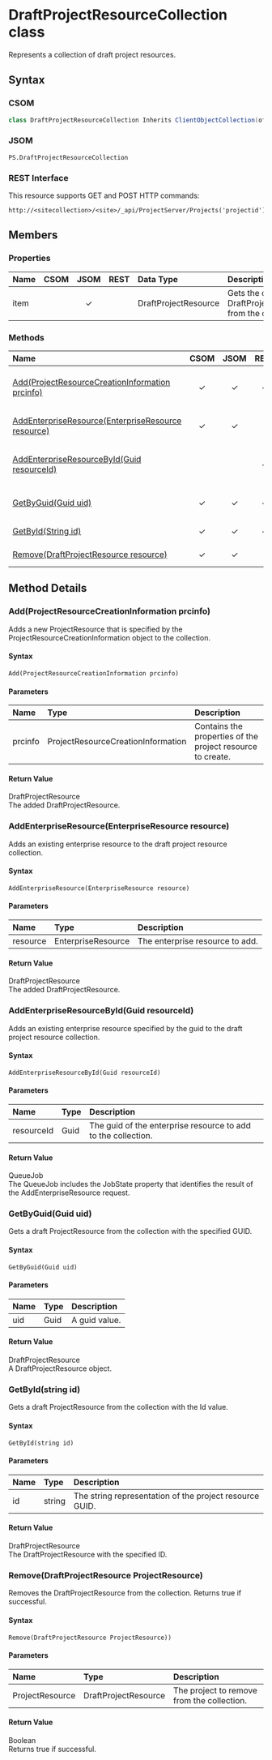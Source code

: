 # DraftProjectResourceCollection class

Represents a collection of draft project resources.

## Syntax

### CSOM

```C#
class DraftProjectResourceCollection Inherits ClientObjectCollection(of DraftProjectResource)
```

### JSOM

```
PS.DraftProjectResourceCollection
```

### REST Interface

This resource supports GET and POST HTTP commands:

```
http://<sitecollection>/<site>/_api/ProjectServer/Projects('projectid')/Draft/ProjectResources
```

## Members

### Properties

<!-- The following table has left-aligned columns 1,5,6; and center-aligned columns 2,3,4. -->

|**Name**|**CSOM**|**JSOM**|**REST**|**Data Type**|**Description**|
|:-----|:-----:|:-----:|:-----:|:-----|:-----|
|item| |&#x2713;| |DraftProjectResource|Gets the current DraftProjectResource from the collection.|


### Methods

|**Name**|**CSOM**|**JSOM**|**REST**|**Return Type**|**Description**|
|:----- |:-----: |:-----: |:-----: |:----- |:----- |
|[Add(ProjectResourceCreationInformation prcinfo)](#add)|&#x2713;|&#x2713;|&#x2713;|DraftProjectResource|Adds a new ProjectResource that is specified by the ProjectResourceCreationInformation object to the collection.|
|[AddEnterpriseResource(EnterpriseResource resource)](#addenterpriseresource)|&#x2713;|&#x2713;||DraftProjectResource|Adds an existing enterprise resource to the draft project resource collection.|
|[AddEnterpriseResourceById(Guid resourceId)](#addenterpriseresourcebyid)|||&#x2713;|QueueJob|Adds an existing enterprise resource with the specified Id value to the draft project resource collection.|
|[GetByGuid(Guid uid)](#getbyguid)|&#x2713;|&#x2713;|&#x2713;|DraftProjectResource|Gets a draft project resource from the collection with the specified GUID.|
|[GetById(String id)](#getbyid)|&#x2713;|&#x2713;|&#x2713;|DraftProjectResource|Gets a draft project resource from the collection with the Id value.|
|[Remove(DraftProjectResource resource)](#remove)|&#x2713;|&#x2713;||Boolean|Removes the specified draft project resource from the collection|


## Method Details

### <a name="add"></a> Add(ProjectResourceCreationInformation prcinfo)

Adds a new ProjectResource that is specified by the ProjectResourceCreationInformation object to the collection.

#### Syntax

```
Add(ProjectResourceCreationInformation prcinfo)
```

#### Parameters


|**Name** |**Type**|**Description**|
|:------ |:----|:------ |
|prcinfo | ProjectResourceCreationInformation |Contains the properties of the project resource to create.|

#### Return Value

DraftProjectResource<br />
The added DraftProjectResource.



### <a name="addenterpriseresource"></a> AddEnterpriseResource(EnterpriseResource resource)

Adds an existing enterprise resource to the draft project resource collection.

#### Syntax

```
AddEnterpriseResource(EnterpriseResource resource)
```

#### Parameters


|**Name** |**Type**|**Description**|
|:------ |:----|:------ |
|resource | EnterpriseResource |The enterprise resource to add.|

#### Return Value

DraftProjectResource<br />
The added DraftProjectResource.



### <a name="addenterpriseresourcebyid"></a> AddEnterpriseResourceById(Guid resourceId)

Adds an existing enterprise resource specified by the guid to the draft project resource collection.

#### Syntax

```
AddEnterpriseResourceById(Guid resourceId)
```

#### Parameters


|**Name** |**Type**|**Description**|
|:------ |:----|:------ |
|resourceId | Guid |The guid of the enterprise resource to add to the collection.|

#### Return Value

QueueJob<br />
The QueueJob includes the JobState property that identifies the result of the AddEnterpriseResource request.



### <a name="getbyguid"></a> GetByGuid(Guid uid)

Gets a draft ProjectResource from the collection with the specified GUID.

#### Syntax

```
GetByGuid(Guid uid)
```

#### Parameters

|**Name** |**Type**|**Description**|
|:------ |:----|:------ |
|uid| Guid|A guid value.

#### Return Value

DraftProjectResource<br />
A DraftProjectResource object.



### <a name="getbyid"></a>GetById(string id)

Gets a draft ProjectResource from the collection with the Id value.

#### Syntax

```
GetById(string id)
```

#### Parameters

|**Name** |**Type**|**Description**|
|:------ |:----|:------ |
|id| string|The string representation of the project resource GUID.

#### Return Value

DraftProjectResource<br />
The DraftProjectResource with the specified ID.



### <a name="remove"></a> Remove(DraftProjectResource ProjectResource)

Removes the DraftProjectResource from the collection. Returns true if successful.

#### Syntax

```
Remove(DraftProjectResource ProjectResource))
```

#### Parameters

|**Name** |**Type**|**Description**|
|:------ |:----|:------ |
|ProjectResource | DraftProjectResource |The project to remove from the collection.|

#### Return Value

Boolean<br />
Returns true if successful.
